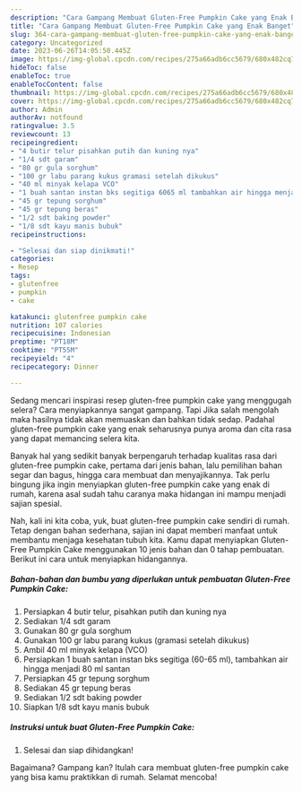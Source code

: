 ```yaml
---
description: "Cara Gampang Membuat Gluten-Free Pumpkin Cake yang Enak Banget"
title: "Cara Gampang Membuat Gluten-Free Pumpkin Cake yang Enak Banget"
slug: 364-cara-gampang-membuat-gluten-free-pumpkin-cake-yang-enak-banget
category: Uncategorized
date: 2023-06-26T14:05:50.445Z
image: https://img-global.cpcdn.com/recipes/275a66adb6cc5679/680x482cq70/gluten-free-pumpkin-cake-foto-resep-utama.jpg
hideToc: false
enableToc: true
enableTocContent: false
thumbnail: https://img-global.cpcdn.com/recipes/275a66adb6cc5679/680x482cq70/gluten-free-pumpkin-cake-foto-resep-utama.jpg
cover: https://img-global.cpcdn.com/recipes/275a66adb6cc5679/680x482cq70/gluten-free-pumpkin-cake-foto-resep-utama.jpg
author: Admin
authorAv: notfound
ratingvalue: 3.5
reviewcount: 13
recipeingredient:
- "4 butir telur pisahkan putih dan kuning nya"
- "1/4 sdt garam"
- "80 gr gula sorghum"
- "100 gr labu parang kukus gramasi setelah dikukus"
- "40 ml minyak kelapa VCO"
- "1 buah santan instan bks segitiga 6065 ml tambahkan air hingga menjadi 80 ml santan"
- "45 gr tepung sorghum"
- "45 gr tepung beras"
- "1/2 sdt baking powder"
- "1/8 sdt kayu manis bubuk"
recipeinstructions:

- "Selesai dan siap dinikmati!"
categories:
- Resep
tags:
- glutenfree
- pumpkin
- cake

katakunci: glutenfree pumpkin cake 
nutrition: 107 calories
recipecuisine: Indonesian
preptime: "PT18M"
cooktime: "PT55M"
recipeyield: "4"
recipecategory: Dinner

---
```



Sedang mencari inspirasi resep gluten-free pumpkin cake yang menggugah selera? Cara menyiapkannya sangat gampang. Tapi Jika salah mengolah maka hasilnya tidak akan memuaskan dan bahkan tidak sedap. Padahal gluten-free pumpkin cake yang enak seharusnya punya aroma dan cita rasa yang dapat memancing selera kita.


Banyak hal yang sedikit banyak berpengaruh terhadap kualitas rasa dari gluten-free pumpkin cake, pertama dari jenis bahan, lalu pemilihan bahan segar dan bagus, hingga cara membuat dan menyajikannya. Tak perlu bingung jika ingin menyiapkan gluten-free pumpkin cake yang enak di rumah, karena asal sudah tahu caranya maka hidangan ini mampu menjadi sajian spesial.




Nah, kali ini kita coba, yuk, buat gluten-free pumpkin cake sendiri di rumah. Tetap dengan bahan sederhana, sajian ini dapat memberi manfaat untuk membantu menjaga kesehatan tubuh kita. Kamu dapat menyiapkan Gluten-Free Pumpkin Cake menggunakan 10 jenis bahan dan 0 tahap pembuatan. Berikut ini cara untuk menyiapkan hidangannya.

<!--inarticleads1-->

##### Bahan-bahan dan bumbu yang diperlukan untuk pembuatan Gluten-Free Pumpkin Cake:

1. Persiapkan 4 butir telur, pisahkan putih dan kuning nya
1. Sediakan 1/4 sdt garam
1. Gunakan 80 gr gula sorghum
1. Gunakan 100 gr labu parang kukus (gramasi setelah dikukus)
1. Ambil 40 ml minyak kelapa (VCO)
1. Persiapkan 1 buah santan instan bks segitiga (60-65 ml), tambahkan air hingga menjadi 80 ml santan
1. Persiapkan 45 gr tepung sorghum
1. Sediakan 45 gr tepung beras
1. Sediakan 1/2 sdt baking powder
1. Siapkan 1/8 sdt kayu manis bubuk




<!--inarticleads2-->

##### Instruksi untuk buat Gluten-Free Pumpkin Cake:


1. Selesai dan siap dihidangkan!



Bagaimana? Gampang kan? Itulah cara membuat gluten-free pumpkin cake yang bisa kamu praktikkan di rumah. Selamat mencoba!
